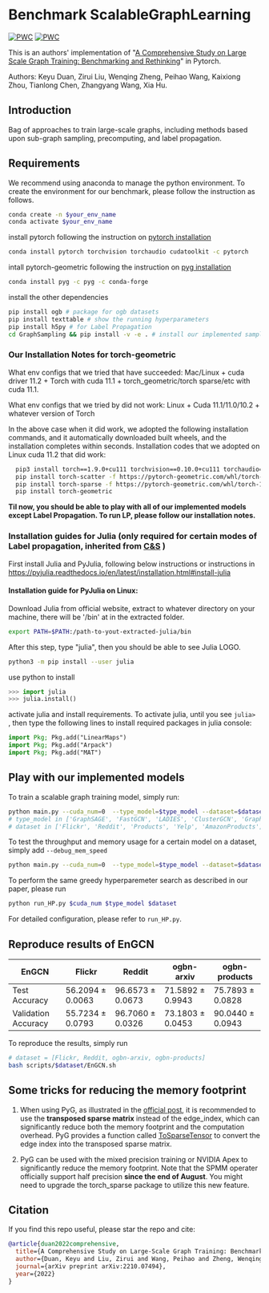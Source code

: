 # Benchmark ScalableGraphLearning


[![PWC](https://img.shields.io/endpoint.svg?url=https://paperswithcode.com/badge/a-comprehensive-study-on-large-scale-graph/node-classification-on-reddit)](https://paperswithcode.com/sota/node-classification-on-reddit?p=a-comprehensive-study-on-large-scale-graph)
[![PWC](https://img.shields.io/endpoint.svg?url=https://paperswithcode.com/badge/a-comprehensive-study-on-large-scale-graph/node-classification-on-flickr)](https://paperswithcode.com/sota/node-classification-on-flickr?p=a-comprehensive-study-on-large-scale-graph)


This is an authors' implementation of "[A Comprehensive Study on Large Scale Graph Training: Benchmarking and Rethinking](https://arxiv.org/pdf/2210.07494.pdf)" in Pytorch.

Authors: Keyu Duan, Zirui Liu, Wenqing Zheng, Peihao Wang, Kaixiong Zhou, Tianlong Chen, Zhangyang Wang, Xia Hu.

## Introduction

Bag of approaches to train large-scale graphs, including methods based upon
sub-graph sampling, precomputing, and label propagation.

## Requirements

We recommend using anaconda to manage the python environment. To create the environment for our benchmark, please follow the instruction as follows.

```bash
conda create -n $your_env_name
conda activate $your_env_name
```

install pytorch following the instruction on [pytorch installation](https://pytorch.org/get-started/locally/)

```bash
conda install pytorch torchvision torchaudio cudatoolkit -c pytorch
```

intall pytorch-geometric following the instruction on [pyg installation](https://pytorch-geometric.readthedocs.io/en/latest/notes/installation.html)

```bash
conda install pyg -c pyg -c conda-forge
```

install the other dependencies

```bash
pip install ogb # package for ogb datasets
pip install texttable # show the running hyperparameters
pip install h5py # for Label Propagation
cd GraphSampling && pip install -v -e . # install our implemented sampler
```

### Our Installation Notes for torch-geometric

What env configs that we tried that have succeeded: Mac/Linux + cuda driver 11.2 + Torch with cuda 11.1 + torch_geometric/torch sparse/etc with cuda 11.1.

What env configs that we tried by did not work: Linux + Cuda 11.1/11.0/10.2 + whatever version of Torch

In the above case when it did work, we adopted the following installation commands, and it automatically downloaded built wheels, and the installation completes within seconds. Installation codes that we adopted on Linux cuda 11.2 that did work:

```bash
  pip3 install torch==1.9.0+cu111 torchvision==0.10.0+cu111 torchaudio==0.9.0 -f https://download.pytorch.org/whl/torch_stable.html
  pip install torch-scatter -f https://pytorch-geometric.com/whl/torch-1.9.0+cu111.html
  pip install torch-sparse -f https://pytorch-geometric.com/whl/torch-1.9.0+cu111.html
  pip install torch-geometric
```

**Til now, you should be able to play with all of our implemented models except **Label Propagation**. To run LP, please follow our installation notes.**

### Installation guides for Julia (only required for certain modes of Label propagation, inherited from [C&S](https://github.com/CUAI/CorrectAndSmooth) )

First install Julia and PyJulia, following below instructions or instructions in https://pyjulia.readthedocs.io/en/latest/installation.html#install-julia

#### Installation guide for PyJulia on Linux:

Download Julia from official website, extract to whatever directory on your machine, there will be '/bin' at in the extracted folder.

```bash
export PATH=$PATH:/path-to-yout-extracted-julia/bin
```

After this step, type "julia", then you should be able to see Julia LOGO.

```bash
python3 -m pip install --user julia
```

use python to install

```python
>>> import julia
>>> julia.install()
```

activate julia and install requirements. To activate julia, until you see `julia> `, then type the following lines to install required packages in julia console:

```julia
import Pkg; Pkg.add("LinearMaps")
import Pkg; Pkg.add("Arpack")
import Pkg; Pkg.add("MAT")
```

## Play with our implemented models

To train a scalable graph training model, simply run:

```bash
python main.py --cuda_num=0  --type_model=$type_model --dataset=$dataset
# type_model in ['GraphSAGE', 'FastGCN', 'LADIES', 'ClusterGCN', 'GraphSAINT', 'SGC', 'SIGN', 'SIGN_MLP', 'LP_Adj', 'SAGN', 'GAMLP']
# dataset in ['Flickr', 'Reddit', 'Products', 'Yelp', 'AmazonProducts']
```

To test the throughput and memory usage for a certain model on a dataset, simply add `--debug_mem_speed`

```bash
python main.py --cuda_num=0  --type_model=$type_model --dataset=$dataset --debug_mem_speed
```

To perform the same greedy hyperparemeter search as described in our paper, please run

```bash
python run_HP.py $cuda_num $type_model $dataset
```

For detailed configuration, please refer to `run_HP.py`.

## Reproduce results of EnGCN

| EnGCN               | Flickr           | Reddit           | ogbn-arxiv       | ogbn-products    |
| ------------------- | ---------------- | ---------------- | ---------------- | ---------------- |
| Test Accuracy       | 56.2094 ± 0.0063 | 96.6573 ± 0.0673 | 71.5892 ± 0.9943 | 75.7893 ± 0.0828 |
| Validation Accuracy | 55.7234 ± 0.0793 | 96.7060 ± 0.0326 | 73.1803 ± 0.0453 | 90.0440 ± 0.0943 |

To reproduce the results, simply run

```bash
# dataset = [Flickr, Reddit, ogbn-arxiv, ogbn-products]
bash scripts/$dataset/EnGCN.sh
```

## Some tricks for reducing the memory footprint

1. When using PyG, as illustrated in the [official post](https://pytorch-geometric.readthedocs.io/en/latest/notes/sparse_tensor.html), it is recommended to use the **transposed sparse matrix** instead of the edge_index, which can significantly reduce both the memory footprint and the computation overhead. PyG provides a function called [ToSparseTensor](https://pytorch-geometric.readthedocs.io/en/latest/modules/transforms.html#torch_geometric.transforms.ToSparseTensor) to convert the edge index into the transposed sparse matrix.

2. PyG can be used with the mixed precision training or NVIDIA Apex to significantly reduce the memory footprint. Note that the SPMM operater officially support half precision **since the end of August**. You might need to upgrade the torch_sparse package to utilize this new feature.

## Citation

If you find this repo useful, please star the repo and cite:

```bibtex
@article{duan2022comprehensive,
  title={A Comprehensive Study on Large-Scale Graph Training: Benchmarking and Rethinking},
  author={Duan, Keyu and Liu, Zirui and Wang, Peihao and Zheng, Wenqing and Zhou, Kaixiong and Chen, Tianlong and Hu, Xia and Wang, Zhangyang},
  journal={arXiv preprint arXiv:2210.07494},
  year={2022}
}
```
